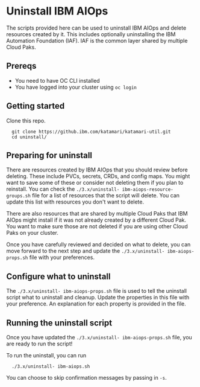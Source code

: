 # Uninstall IBM AIOps

The scripts provided here can be used to uninstall IBM AIOps and delete resources created by it.  This includes optionally uninstalling the IBM Automation Foundation (IAF).  IAF is the common layer shared by multiple Cloud Paks.

## Prereqs
- You need to have OC CLI installed
- You have logged into your cluster using `oc login`

## Getting started

Clone this repo.
```
  git clone https://github.ibm.com/katamari/katamari-util.git 
  cd uninstall/
```

## Preparing for uninstall

There are resources created by IBM AIOps that you should review before deleting.  These include PVCs, secrets, CRDs, and config maps.  You might want to save some of these or consider not deleting them if you plan to reinstall.  You can check the `./3.x/uninstall- ibm-aiops-resource-groups.sh` file for a list of resources that the script will delete.  You can update this list with resources you don't want to delete.

There are also resources that are shared by multiple Cloud Paks that IBM AIOps might install if it was not already created by a different Cloud Pak.  You want to make sure those are not deleted if you are using other Cloud Paks on your cluster.  

Once you have carefully reviewed and decided on what to delete, you can move forward to the next step and update the `./3.x/uninstall- ibm-aiops-props.sh` file with your preferences.

## Configure what to uninstall
The `./3.x/uninstall- ibm-aiops-props.sh` file is used to tell the uninstall script what to uninstall and cleanup.  Update the properties in this file with your preference.  An explanation for each property is provided in the file.

## Running the uninstall script
Once you have updated the `./3.x/uninstall- ibm-aiops-props.sh` file, you are ready to run the script!  


To run the uninstall, you can run
```
  ./3.x/uninstall- ibm-aiops.sh
```

You can choose to skip confirmation messages by passing in `-s`.
